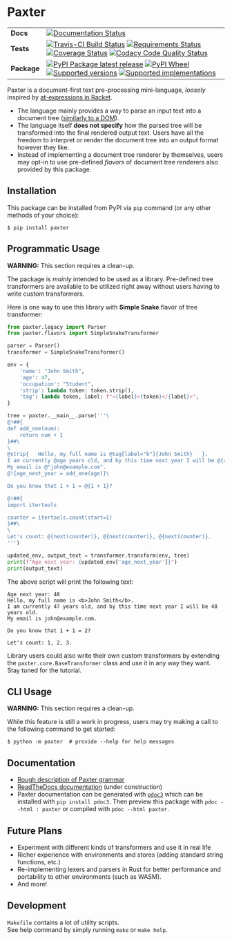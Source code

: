 # Paxter

<table>
    <tbody>
        <tr class="odd">
            <td><b>Docs</b></td>
            <td>
                <a href="https://readthedocs.org/projects/paxter"><img src="https://readthedocs.org/projects/paxter/badge/?style=flat" alt="Documentation Status" /></a>
            </td>
        </tr>
        <tr class="even">
            <td><b>Tests</b></td>
            <td>
                <div class="line-block">
                    <a href="https://travis-ci.com/abhabongse/paxter"><img src="https://api.travis-ci.com/abhabongse/paxter.svg?branch=master" alt="Travis-CI Build Status" /></a>
                    <a href="https://requires.io/github/abhabongse/paxter/requirements/?branch=master"><img src="https://requires.io/github/abhabongse/paxter/requirements.svg?branch=master" alt="Requirements Status" /></a>
                    <a href="https://codecov.io/github/abhabongse/paxter"><img src="https://codecov.io/github/abhabongse/paxter/coverage.svg?branch=master" alt="Coverage Status" /></a>
                    <a href="https://www.codacy.com/app/abhabongse/paxter"><img src="https://img.shields.io/codacy/grade/0d0c904fe452419692107d3163fe49b5.svg" alt="Codacy Code Quality Status" /></a>
                </div>
            </td>
        </tr>
        <tr class="odd">
            <td><b>Package</b></td>
            <td>
                <div class="line-block">
                    <a href="https://pypi.org/project/paxter"><img src="https://img.shields.io/pypi/v/paxter.svg" alt="PyPI Package latest release" /></a>
                    <a href="https://pypi.org/project/paxter"><img src="https://img.shields.io/pypi/wheel/paxter.svg" alt="PyPI Wheel" /></a>
                    <a href="https://pypi.org/project/paxter"><img src="https://img.shields.io/pypi/pyversions/paxter.svg" alt="Supported versions" /></a>
                    <a href="https://pypi.org/project/paxter"><img src="https://img.shields.io/pypi/implementation/paxter.svg" alt="Supported implementations" /></a>
                </div>
            </td>
        </tr>
    </tbody>
</table>

Paxter is a document-first text pre-processing mini-language, _loosely_ inspired by
[at-expressions in Racket](https://docs.racket-lang.org/scribble/reader.html).  

-   The language mainly provides a way to parse an input text into a document tree
([similarly to a DOM](https://developer.mozilla.org/en-US/docs/Web/API/Document_Object_Model/Introduction)).
-   The language itself **does not specify** how the parsed tree will be transformed
into the final rendered output text.
    Users have all the freedom to interpret or render the document tree into an output format however they like.
-   Instead of implementing a document tree renderer by themselves, users may opt-in to use pre-defined _flavors_ of document tree renderers also provided by this package. 


## Installation

This package can be installed from PyPI via `pip` command
(or any other methods of your choice):

```shell script
$ pip install paxter
```


## Programmatic Usage

**WARNING:** This section requires a clean-up.

The package is _mainly_ intended to be used as a library.
Pre-defined tree transformers are available to be utilized right away
without users having to write custom transformers.

Here is one way to use this library with **Simple Snake** flavor of tree transformer:

```python
from paxter.legacy import Parser
from paxter.flavors import SimpleSnakeTransformer

parser = Parser()
transformer = SimpleSnakeTransformer()

env = {
    'name': "John Smith",
    'age': 47,
    'occupation': "Student",
    'strip': lambda token: token.strip(),
    'tag': lambda token, label: f"<{label}>{token}</{label}>",
}

tree = paxter.__main__.parse('''\
@!##{
def add_one(num):
    return num + 1
}##\
\
@strip{   Hello, my full name is @tag[label="b"]{John Smith}   }.
I am currently @age years old, and by this time next year I will be @{age + 1} years old.
My email is @"john@example.com".
@!{age_next_year = add_one(age)}\

Do you know that 1 + 1 = @{1 + 1}?

@!##{
import itertools

counter = itertools.count(start=1)
}##\
\
Let's count: @{next(counter)}, @{next(counter)}, @{next(counter)}.
''')

updated_env, output_text = transformer.transform(env, tree)
print(f"Age next year: {updated_env['age_next_year']}")
print(output_text)
```

The above script will print the following text:

```text
Age next year: 48
Hello, my full name is <b>John Smith</b>.
I am currently 47 years old, and by this time next year I will be 48 years old.
My email is john@example.com.

Do you know that 1 + 1 = 2?

Let's count: 1, 2, 3.
```

Library users could also write their own custom transformers
by extending the `paxter.core.BaseTransformer` class
and use it in any way they want. Stay tuned for the tutorial.


## CLI Usage

**WARNING:** This section requires a clean-up.

While this feature is still a work in progress,
users may try making a call to the following command to get started:

```shell script
$ python -m paxter  # provide --help for help messages
```


## Documentation

-   [Rough description of Paxter grammar](src/paxter/legacy/__init__.py)
-   [ReadTheDocs documentation](https://paxter.readthedocs.io/) (under construction)
-   Paxter documentation can be generated with [`pdoc3`](https://pdoc3.github.io/pdoc/) which can be installed with `pip install pdoc3`. Then preview this package with `pdoc --html : paxter` or compiled with `pdoc --html paxter`.


## Future Plans

-   Experiment with different kinds of transformers and use it in real life
-   Richer experience with environments and stores 
    (adding standard string functions, etc.)
-   Re-implementing lexers and parsers in Rust for better performance
    and portability to other environments (such as WASM). 
-   And more!


## Development

`Makefile` contains a lot of utility scripts.  
See help command by simply running `make` or `make help`.
